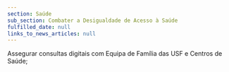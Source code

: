 ```yaml
---
section: Saúde
sub_section: Combater a Desigualdade de Acesso à Saúde
fulfilled_date: null
links_to_news_articles: null
---
```


Assegurar consultas digitais com Equipa de Família das USF e Centros de Saúde;
